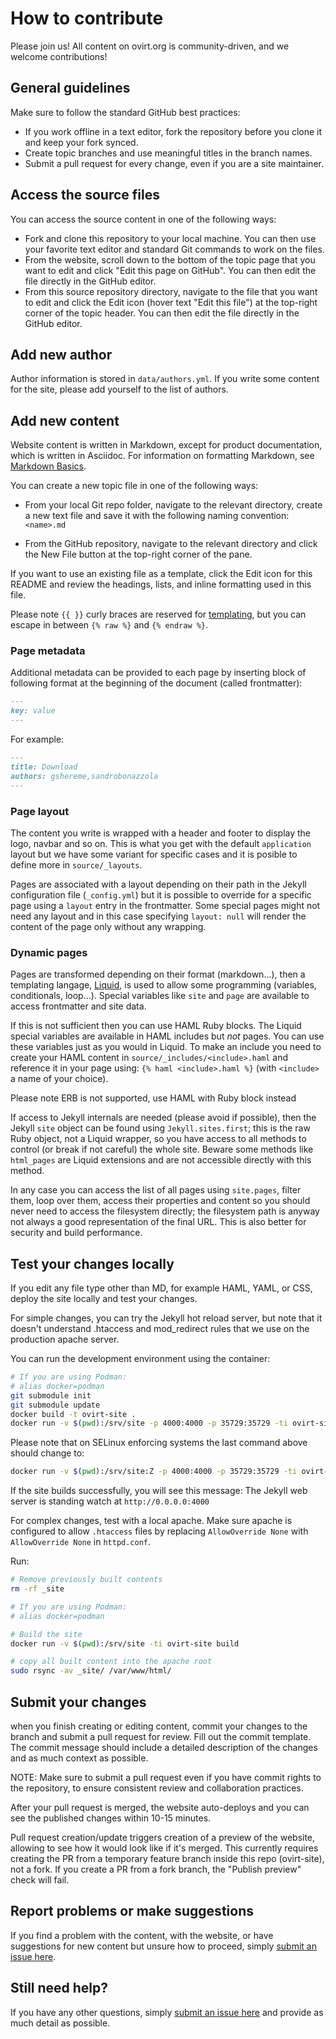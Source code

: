 # How to contribute

Please join us! All content on ovirt.org is community-driven, and we welcome contributions!

## General guidelines

Make sure to follow the standard GitHub best practices:

- If you work offline in a text editor, fork the repository before you clone it and
  keep your fork synced.
- Create topic branches and use meaningful titles in the branch names.
- Submit a pull request for every change, even if you are a site maintainer.

## Access the source files

You can access the source content in one of the following ways:

- Fork and clone this repository to your local machine. You can then use your favorite text editor and standard
  Git commands to work on the files.
- From the website, scroll down to the bottom of the topic page that you want to edit and
  click "Edit this page on GitHub". You can then edit the file directly in the GitHub editor.
- From this source repository directory, navigate to the file that you want to edit and click the Edit icon (hover text "Edit this file") at the top-right corner of the topic header.
  You can then edit the file directly in the GitHub editor.

## Add new author

Author information is stored in `data/authors.yml`. If you write some content for the site, please add yourself to the list of authors.

## Add new content

Website content is written in Markdown, except for product documentation, which is written in Asciidoc. For information on formatting Markdown, see [Markdown Basics](https://help.github.com/articles/markdown-basics/).

You can create a new topic file in one of the following ways:

- From your local Git repo folder, navigate to the relevant directory, create a new text file and
  save it with the following naming convention: `<name>.md`

- From the GitHub repository, navigate to the relevant directory and click the New File button at the
  top-right corner of the pane.

If you want to use an existing file as a template, click the Edit icon for this README and review
the headings, lists, and inline formatting used in this file.

Please note `{{ }}` curly braces are reserved for [templating](#dynamic-pages), but you can escape in between `{% raw %}` and `{% endraw %}`.

### Page metadata

Additional metadata can be provided to each page by inserting block of following format at the beginning of the
document (called frontmatter):

```markdown
---
key: value
---
```

For example:

```markdown
---
title: Download
authors: gshereme,sandrobonazzola
---
```

### Page layout

The content you write is wrapped with a header and footer to display the logo, navbar and so on.
This is what you get with the default `application` layout but we have some variant for specific cases and it is posible to define more in `source/_layouts`.

Pages are associated with a layout depending on their path in the Jekyll configuration file (`_config.yml`) but it is possible
to override for a specific page using a `layout` entry in the frontmatter.
Some special pages might not need any layout and in this case specifying `layout: null` will render the content of the page only without any wrapping.

### Dynamic pages

Pages are transformed depending on their format (markdown…), then a templating langage,
[Liquid](https://shopify.github.io/liquid/), is used to allow some programming (variables, conditionals, loop…).
Special variables like `site` and `page` are available to access frontmatter and site data.

If this is not sufficient then you can use HAML Ruby blocks. The Liquid special variables are available in HAML includes but _not_ pages.
You can use these variables just as you would in Liquid.
To make an include you need to create your HAML content in `source/_includes/<include>.haml` and reference
it in your page using: `{% haml <include>.haml %}` (with `<include>` a name of your choice).

Please note ERB is not supported, use HAML with Ruby block instead

If access to Jekyll internals are needed (please avoid if possible), then the Jekyll `site` object can be found using `Jekyll.sites.first`;
this is the raw Ruby object, not a Liquid wrapper, so you have access to all methods to control (or break if not careful) the whole site.
Beware some methods like `html_pages` are Liquid extensions and are not accessible directly with this method.

In any case you can access the list of all pages using `site.pages`, filter them, loop over them, access their properties and content
so you should never need to access the filesystem directly; the filesystem path is anyway not always a good representation of the final URL.
This is also better for security and build performance.

## Test your changes locally

If you edit any file type other than MD, for example HAML, YAML, or CSS, deploy the site locally
and test your changes.

For simple changes, you can try the Jekyll hot reload server, but note that it doesn't understand .htaccess
and mod_redirect rules that we use on the production apache server.

You can run the development environment using the container:

```bash
# If you are using Podman:
# alias docker=podman
git submodule init
git submodule update
docker build -t ovirt-site .
docker run -v $(pwd):/srv/site -p 4000:4000 -p 35729:35729 -ti ovirt-site
```

Please note that on SELinux enforcing systems the last command above should change to:

```bash
docker run -v $(pwd):/srv/site:Z -p 4000:4000 -p 35729:35729 -ti ovirt-site
```

If the site builds successfully, you will see this message:
The Jekyll web server is standing watch at `http://0.0.0.0:4000`

For complex changes, test with a local apache. Make sure apache is configured to allow `.htaccess` files by replacing
`AllowOverride None` with `AllowOverride None` in `httpd.conf`.

Run:

```bash
# Remove previously built contents
rm -rf _site

# If you are using Podman:
# alias docker=podman

# Build the site
docker run -v $(pwd):/srv/site -ti ovirt-site build

# copy all built content into the apache root
sudo rsync -av _site/ /var/www/html/
```

## Submit your changes

when you finish creating or editing content, commit your changes to the branch and submit a
pull request for review. Fill out the commit template. The commit message should include a detailed
description of the changes and as much context as possible.

NOTE: Make sure to submit a pull request even if you have commit rights to the repository, to ensure
consistent review and collaboration practices.

After your pull request is merged, the website auto-deploys and you can see the published changes
within 10-15 minutes.

Pull request creation/update triggers creation of a preview of the website, allowing to see how it
would look like if it's merged. This currently requires creating the PR from a temporary feature
branch inside this repo (ovirt-site), not a fork. If you create a PR from a fork branch, the
"Publish preview" check will fail.

## Report problems or make suggestions

If you find a problem with the content, with the website, or have suggestions for new content but
unsure how to proceed, simply [submit an issue here](https://github.com/oVirt/ovirt-site/issues/new).

## Still need help?

If you have any other questions, simply [submit an issue here](https://github.com/oVirt/ovirt-site/issues/new) and provide as much detail as possible.
